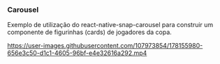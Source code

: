 ### Carousel
Exemplo de utilização do react-native-snap-carousel para construir um componente de figurinhas (cards) de jogadores da copa.



https://user-images.githubusercontent.com/107973854/178155980-656e3c50-d1c1-4605-96bf-e4e32616a292.mp4

